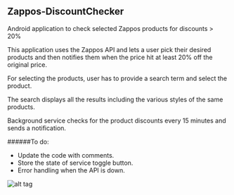 Zappos-DiscountChecker
----------------------

Android application to check selected Zappos products for discounts > 20%

This application uses the Zappos API and lets a user pick their desired products
and then notifies them when the price hit at least 20% off the original price.

For selecting the products, user has to provide a search term and select the product. 

The search displays all the results including the various styles of the same products.

Background service checks for the product discounts every 15 minutes and sends a notification.

######To do: 
- Update the code with comments.
- Store the state of service toggle button.
- Error handling when the API is down.

![alt tag](https://raw.github.com/tanmaygarg/Zappos-DiscountChecker/master/ScreenShot.png)
